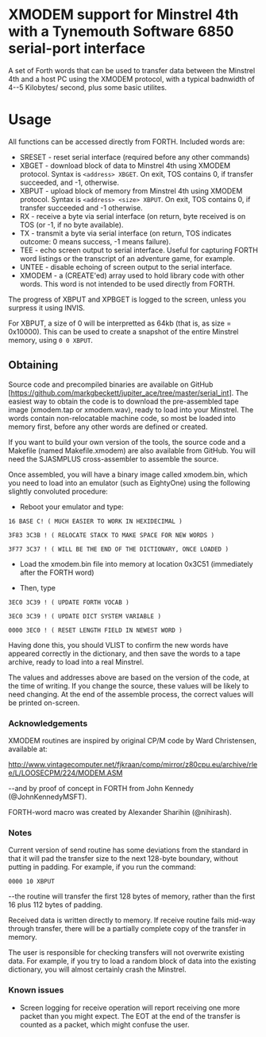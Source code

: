 # XMODEM support for Minstrel 4th with a Tynemouth Software 6850 serial-port interface

A set of Forth words that can be used to transfer data between the Minstrel 4th and a host PC using the XMODEM protocol, with a typical badnwidth of 4--5 Kilobytes/ second, plus some basic utilites.

# Usage

All functions can be accessed directly from FORTH. Included words are:

- SRESET - reset serial interface (required before any other commands)
- XBGET - download block of data to Minstrel 4th using XMODEM protocol. Syntax is `<address> XBGET`. On exit, TOS contains 0, if transfer succeeded, and -1, otherwise.
- XBPUT - upload block of memory from Minstrel 4th using XMODEM protocol. Syntax is `<address> <size> XBPUT`. On exit, TOS contains 0, if transfer succeeded and -1 otherwise.
- RX - receive a byte via serial interface (on return, byte received is on TOS (or -1, if no byte available).
- TX - transmit a byte via serial interface (on return, TOS indicates outcome: 0 means success, -1 means failure).
- TEE - echo screen output to serial interface. Useful for capturing FORTH word listings or the transcript of an adventure game, for example.
- UNTEE - disable echoing of screen output to the serial interface.
- XMODEM - a (CREATE'ed) array used to hold library code with other words. This word is not intended to be used directly from FORTH.

The progress of XBPUT and XPBGET is logged to the screen, unless you surpress it using INVIS. 

For XBPUT, a size of 0 will be interpretted as 64kb (that is, as size = 0x10000). This can be used to create a snapshot of the entire Minstrel memory, using `0 0 XBPUT`.

## Obtaining

Source code and precompiled binaries are available on GitHub [https://github.com/markgbeckett/jupiter_ace/tree/master/serial_int]. The easiest way to obtain the code is to download the pre-assembled tape image (xmodem.tap or xmodem.wav), ready to load into your Minstrel. The words contain non-relocatable machine code, so most be loaded into memory first, before any other words are defined or created.

If you want to build your own version of the tools, the source code and a Makefile (named Makefile.xmodem) are also available from GitHub. You will need the SJASMPLUS cross-assembler to assemble the source.

Once assembled, you will have a binary image called xmodem.bin, which you need to load into an emulator (such as EightyOne) using the following slightly convoluted procedure:

- Reboot your emulator and type:

`16 BASE C! ( MUCH EASIER TO WORK IN HEXIDECIMAL )`

`3F83 3C3B ! ( RELOCATE STACK TO MAKE SPACE FOR NEW WORDS )`

`3F77 3C37 ! ( WILL BE THE END OF THE DICTIONARY, ONCE LOADED )`

- Load the xmodem.bin file into memory at location 0x3C51 (immediately after the FORTH word)

- Then, type

`3EC0 3C39 ! ( UPDATE FORTH VOCAB )`

`3EC0 3C39 ! ( UPDATE DICT SYSTEM VARIABLE )`

`0000 3EC0 ! ( RESET LENGTH FIELD IN NEWEST WORD )`

Having done this, you should VLIST to confirm the new words have appeared correctly in the dictionary, and then save the words to a tape archive, ready to load into a real Minstrel.

The values and addresses above are based on the version of the code, at the time of writing. If you change the source, these values will be likely to need changing. At the end of the assemble process, the correct values will be printed on-screen.


### Acknowledgements

XMODEM routines are inspired by original CP/M code by Ward Christensen, available at:

http://www.vintagecomputer.net/fjkraan/comp/mirror/z80cpu.eu/archive/rlee/L/LOOSECPM/224/MODEM.ASM

--and by proof of concept in FORTH from John Kennedy (@JohnKennedyMSFT).

FORTH-word macro was created by Alexander Sharihin (@nihirash).


### Notes

Current version of send routine has some deviations from the standard in that it will pad the transfer size to the next 128-byte boundary, without putting in padding. For example, if you run the command:

`0000 10 XBPUT`

--the routine will transfer the first 128 bytes of memory, rather than the first 16 plus 112 bytes of padding.

Received data is written directly to memory. If receive routine fails mid-way through transfer, there will be a partially complete copy of the transfer in memory. 

The user is responsible for checking transfers will not overwrite existing data. For example, if you try to load a random block of data into the existing dictionary, you will almost certainly crash the Minstrel.


### Known issues

- Screen logging for receive operation will report receiving one more packet than you might expect. The EOT at the end of the transfer is counted as a packet, which might confuse the user.

